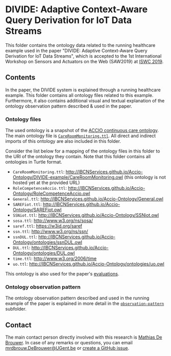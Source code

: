 # DIVIDE: Adaptive Context-Aware Query Derivation for IoT Data Streams

This folder contains the ontology data related to the running healthcare example used in the paper "DIVIDE: Adaptive Context-Aware Query Derivation for IoT Data Streams", which is accepted to the 1st International Workshop on Sensors and Actuators on the Web (SAW2019) at [ISWC 2019](https://iswc2019.semanticweb.org/).

## Contents

In the paper, the DIVIDE system is explained through a running healthcare example. This folder contains all ontology files related to this example. Furthermore, it also contains additional visual and textual explanation of the ontology observation pattern described & used in the paper.

### Ontology files

The used ontology is a snapshot of the [ACCIO continuous care ontology](https://github.com/IBCNServices/Accio-Ontology/tree/gh-pages). The main ontology file is [`CareRoomMonitoring.ttl`](CareRoomMonitoring.ttl). All direct and indirect imports of this ontology are also included in this folder.

Consider the list below for a mapping of the ontology files in this folder to the URI of the ontology they contain. Note that this folder contains all ontologies in Turtle format.

* `CareRoomMonitoring.ttl`: http://IBCNServices.github.io/Accio-Ontology/DIVIDE-example/CareRoomMonitoring.owl (this ontology is not hosted yet at the provided URL)
* `RoleCompetenceAccio.ttl`: http://IBCNServices.github.io/Accio-Ontology/RoleCompetenceAccio.owl
* `General.ttl`: http://IBCNServices.github.io/Accio-Ontology/General.owl
* `SAREFiot.ttl`: http://IBCNServices.github.io/Accio-Ontology/SAREFiot.owl
* `SSNiot.ttl`: http://IBCNServices.github.io/Accio-Ontology/SSNiot.owl
* `sosa.ttl`: http://www.w3.org/ns/sosa/
* `saref.ttl`: https://w3id.org/saref
* `ssn.ttl`: http://www.w3.org/ns/ssn/
* `ssnDUL.ttl`: http://IBCNServices.github.io/Accio-Ontology/ontologies/ssnDUL.owl
* `DUL.ttl`: http://IBCNServices.github.io/Accio-Ontology/ontologies/DUL.owl
* `time.ttl`: http://www.w3.org/2006/time
* `uo.ttl`: http://IBCNServices.github.io/Accio-Ontology/ontologies/uo.owl

This ontology is also used for the paper's [evaluations](../evaluations).

### Ontology observation pattern

The ontology observation pattern described and used in the running example of the paper is explained in more detail in the [`observation-pattern`](observation-pattern) subfolder.

## Contact
 
The main contact person directly involved with this research is [Mathias De Brouwer](https://www.linkedin.com/in/mathiasdebrouwer/). In case of any remarks or questions, you can email [mrdbrouw.DeBrouwer@UGent.be](mailto:mrdbrouw.DeBrouwer@UGent.be) or [create a GitHub issue](../../../../issues/new).
